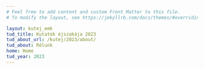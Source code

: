 ```yaml
---
# Feel free to add content and custom Front Matter to this file.
# To modify the layout, see https://jekyllrb.com/docs/themes/#overriding-theme-defaults

layout: kutej_emk
tud_title: Kutatók éjszakája 2023
tud_about_url: /kutej/2023/about/
tud_about: Rólunk
home: Home
tud_year: 2023
---
```

